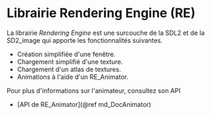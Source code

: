 # Librairie Rendering Engine (RE)

La librairie *Rendering Engine* est une surcouche de la SDL2 et de la SD2_image qui apporte les fonctionnalités suivantes.

- Création simplifiée d'une fenêtre.
- Chargement simplifié d'une texture.
- Chargement d'un atlas de textures.
- Animations à l'aide d'un RE_Animator.

Pour plus d'informations sur l'animateur, consultez son API
- [API de RE_Animator](@ref md_DocAnimator)